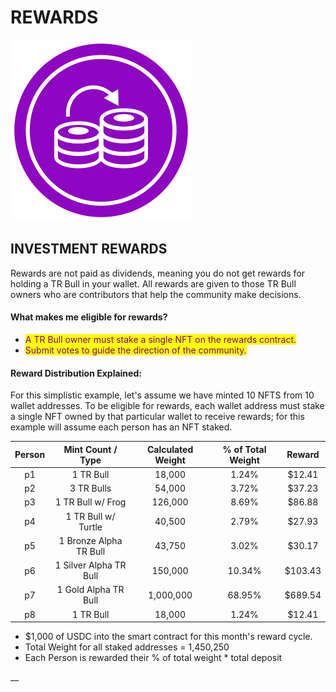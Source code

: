# REWARDS

![](<../../.gitbook/assets/Compounding Illustration.svg>)&#x20;



## INVESTMENT REWARDS

Rewards are not paid as dividends, meaning you do not get rewards for holding a TR Bull in your wallet. All rewards are given to those TR Bull owners who are contributors that help the community make decisions.&#x20;

#### What makes me eligible for rewards?&#x20;

* <mark style="color:purple;">A TR Bull owner must stake a single NFT on the rewards contract.</mark>
* <mark style="color:purple;">Submit votes to guide the direction of the community.</mark>&#x20;



#### Reward Distribution Explained:

For this simplistic example, let's assume we have minted 10 NFTS from 10 wallet addresses. To be eligible for rewards, each wallet address must stake a single NFT owned by that particular wallet to receive rewards; for this example will assume each person has an NFT staked.

| Person |    Mint Count / Type   | Calculated Weight | % of Total Weight |  Reward |
| :----: | :--------------------: | :---------------: | :---------------: | :-----: |
|   p1   |        1 TR Bull       |       18,000      |       1.24%       |  $12.41 |
|   p2   |       3 TR Bulls       |       54,000      |       3.72%       |  $37.23 |
|   p3   |    1 TR Bull w/ Frog   |      126,000      |       8.69%       |  $86.88 |
|   p4   |   1 TR Bull w/ Turtle  |       40,500      |       2.79%       |  $27.93 |
|   p5   | 1 Bronze Alpha TR Bull |       43,750      |       3.02%       |  $30.17 |
|   p6   | 1 Silver Alpha TR Bull |      150,000      |       10.34%      | $103.43 |
|   p7   |  1 Gold Alpha TR Bull  |     1,000,000     |       68.95%      | $689.54 |
|   p8   |        1 TR Bull       |       18,000      |       1.24%       |  $12.41 |

&#x20;

* $1,000 of USDC into the smart contract for this month's reward cycle.
* Total Weight for all staked addresses = 1,450,250
* Each Person is rewarded their % of total weight \* total deposit&#x20;

&#x20;__&#x20;
